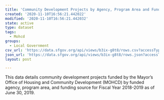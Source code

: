 ```yaml
---
title: 'Community Development Projects by Agency, Program Area and Funding Source'
created: '2020-11-10T16:56:21.442022'
modified: '2020-11-10T16:56:21.442032'
state: active
type: dataset
tags:
  - Mohcd
groups:
  - Local Government
csv_url: 'https://data.sfgov.org/api/views/b3ix-g8t8/rows.csv?accessType=DOWNLOAD'
json_url: 'https://data.sfgov.org/api/views/b3ix-g8t8/rows.json?accessType=DOWNLOAD'
layout: post

---
```

This data details community development projects funded by the Mayor’s Office of Housing and Community Development (MOHCD) by funded agency, program area, and funding source for Fiscal Year 2018-2019 as of June 30, 2019.
